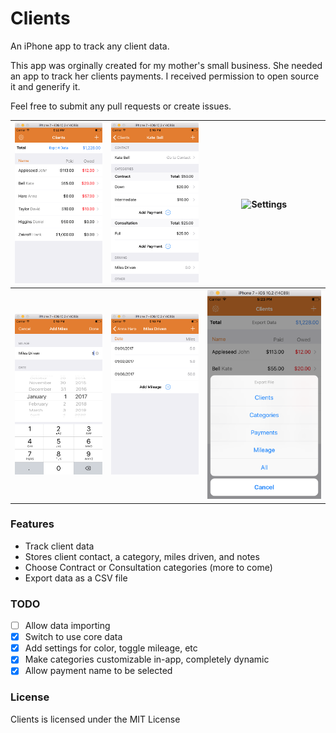 # Clients

An iPhone app to track any client data.

This app was orginally created for my mother's small business. She needed an app to track her clients payments. I received permission to open source it and generify it. 

Feel free to submit any pull requests or create issues.


![Main Screen](https://raw.githubusercontent.com/hawkfalcon/Clients/master/Screenshots/Main%20Screen.png) | ![Client Info](https://raw.githubusercontent.com/hawkfalcon/Clients/master/Screenshots/Client%20Info.png) | ![Settings](https://raw.githubusercontent.com/hawkfalcon/Clients/master/Settings.png) 
------------ | ------------- | -------------
![Add Mileage](https://raw.githubusercontent.com/hawkfalcon/Clients/master/Screenshots/Add%20Mileage.png) | ![View Mileage](https://raw.githubusercontent.com/hawkfalcon/Clients/master/Screenshots/View%20Mileage.png) | ![Export Data](https://raw.githubusercontent.com/hawkfalcon/Clients/master/Screenshots/Export%20Data.png)


### Features

* Track client data
* Stores client contact, a category, miles driven, and notes
* Choose Contract or Consultation categories (more to come)
* Export data as a CSV file

### TODO

- [ ] Allow data importing 
- [x] Switch to use core data
- [x] Add settings for color, toggle mileage, etc
- [x] Make categories customizable in-app, completely dynamic
- [x] Allow payment name to be selected

### License

Clients is licensed under the MIT License
